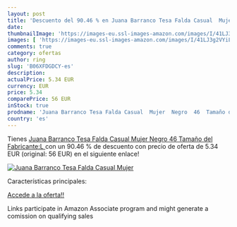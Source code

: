 ```yaml
---
layout: post
title: 'Descuento del 90.46 % en Juana Barranco Tesa Falda Casual  Mujer '
date: 
thumbnailImage: 'https://images-eu.ssl-images-amazon.com/images/I/41LJ3g2VYiL._SL200_.jpg'
images: [ 'https://images-eu.ssl-images-amazon.com/images/I/41LJ3g2VYiL._SL200_.jpg' ]
comments: true
category: ofertas
author: ring
slug: 'B06XFDGDCY-es'
description:
actualPrice: 5.34 EUR
currency: EUR
price: 5.34
comparePrice: 56 EUR
inStock: true
prodname: 'Juana Barranco Tesa Falda Casual  Mujer  Negro  46  Tamaño del Fabricante:L '
country: 'es'
---
```


Tienes [Juana Barranco Tesa Falda Casual  Mujer  Negro  46  Tamaño del Fabricante:L ](https://www.amazon.es/dp/B06XFDGDCY/?tag=tolees-21) con un 90.46 % de descuento con precio de oferta de 5.34 EUR (original: 56 EUR) en el siguiente enlace!

[![Juana Barranco Tesa Falda Casual  Mujer ](https://images-eu.ssl-images-amazon.com/images/I/41LJ3g2VYiL._SL200_.jpg)](https://www.amazon.es/dp/B06XFDGDCY/?tag=tolees-21)

Características principales:


[Accede a la oferta!!](https://www.amazon.es/dp/B06XFDGDCY/?tag=tolees-21)

Links participate in Amazon Associate program and might generate a comission on qualifying sales


